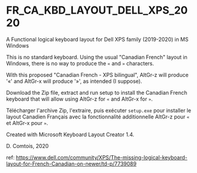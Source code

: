 # FR_CA_KBD_LAYOUT_DELL_XPS_2020
A Functional logical keyboard layout for Dell XPS family (2019-2020) in MS Windows

This is no standard keyboard. Using the usual "Canadian French" layout in Windows, there is no way to produce the `«` and `»` characters.

With this proposed "Canadian French - XPS bilingual", AltGr-z will produce '«' and AltGr-x will produce '»', as intended (I suppose).

Download the Zip file, extract and run setup to install the Canadian French keyboard that will allow using AltGr-z for `«` and AltGr-x for `»`.

Télécharger l'archive Zip, l'extraire, puis exécuter `setup.exe` pour installer le layout Canadien Français avec la fonctionnalité additionnelle AltGr-z pour `«` et AltGr-x pour `»`.

Created with Microsoft Keyboard Layout Creator 1.4.

D. Comtois, 2020

ref: https://www.dell.com/community/XPS/The-missing-logical-keyboard-layout-for-French-Canadian-on-newer/td-p/7739089
